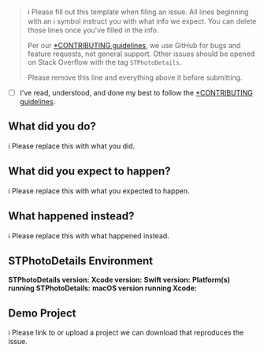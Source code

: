 > ℹ Please fill out this template when filing an issue.
> All lines beginning with an ℹ symbol instruct you with what info we expect. You can delete those lines once you've filled in the info.
>
> Per our [*CONTRIBUTING guidelines](https://github.com/mikelanza/STPhotoDetails/blob/master/CONTRIBUTING.md), we use GitHub for
> bugs and feature requests, not general support. Other issues should be opened on Stack Overflow with the tag `STPhotoDetails`.
>
> Please remove this line and everything above it before submitting.

* [ ] I've read, understood, and done my best to follow the [*CONTRIBUTING guidelines](https://github.com/mikelanza/STPhotoDetails/blob/master/CONTRIBUTING.md).

## What did you do?

ℹ Please replace this with what you did.

## What did you expect to happen?

ℹ Please replace this with what you expected to happen.

## What happened instead?

ℹ Please replace this with what happened instead.

## STPhotoDetails Environment

**STPhotoDetails version:**
**Xcode version:**
**Swift version:**
**Platform(s) running STPhotoDetails:**
**macOS version running Xcode:**

## Demo Project

ℹ Please link to or upload a project we can download that reproduces the issue.
